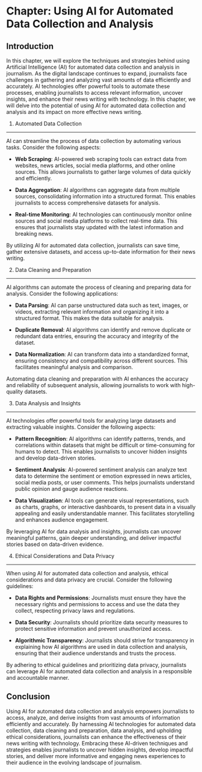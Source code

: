 Chapter: Using AI for Automated Data Collection and Analysis
============================================================

Introduction
------------

In this chapter, we will explore the techniques and strategies behind using Artificial Intelligence (AI) for automated data collection and analysis in journalism. As the digital landscape continues to expand, journalists face challenges in gathering and analyzing vast amounts of data efficiently and accurately. AI technologies offer powerful tools to automate these processes, enabling journalists to access relevant information, uncover insights, and enhance their news writing with technology. In this chapter, we will delve into the potential of using AI for automated data collection and analysis and its impact on more effective news writing.

1. Automated Data Collection
----------------------------

AI can streamline the process of data collection by automating various tasks. Consider the following aspects:

* **Web Scraping**: AI-powered web scraping tools can extract data from websites, news articles, social media platforms, and other online sources. This allows journalists to gather large volumes of data quickly and efficiently.

* **Data Aggregation**: AI algorithms can aggregate data from multiple sources, consolidating information into a structured format. This enables journalists to access comprehensive datasets for analysis.

* **Real-time Monitoring**: AI technologies can continuously monitor online sources and social media platforms to collect real-time data. This ensures that journalists stay updated with the latest information and breaking news.

By utilizing AI for automated data collection, journalists can save time, gather extensive datasets, and access up-to-date information for their news writing.

2. Data Cleaning and Preparation
--------------------------------

AI algorithms can automate the process of cleaning and preparing data for analysis. Consider the following applications:

* **Data Parsing**: AI can parse unstructured data such as text, images, or videos, extracting relevant information and organizing it into a structured format. This makes the data suitable for analysis.

* **Duplicate Removal**: AI algorithms can identify and remove duplicate or redundant data entries, ensuring the accuracy and integrity of the dataset.

* **Data Normalization**: AI can transform data into a standardized format, ensuring consistency and compatibility across different sources. This facilitates meaningful analysis and comparison.

Automating data cleaning and preparation with AI enhances the accuracy and reliability of subsequent analysis, allowing journalists to work with high-quality datasets.

3. Data Analysis and Insights
-----------------------------

AI technologies offer powerful tools for analyzing large datasets and extracting valuable insights. Consider the following aspects:

* **Pattern Recognition**: AI algorithms can identify patterns, trends, and correlations within datasets that might be difficult or time-consuming for humans to detect. This enables journalists to uncover hidden insights and develop data-driven stories.

* **Sentiment Analysis**: AI-powered sentiment analysis can analyze text data to determine the sentiment or emotion expressed in news articles, social media posts, or user comments. This helps journalists understand public opinion and gauge audience reactions.

* **Data Visualization**: AI tools can generate visual representations, such as charts, graphs, or interactive dashboards, to present data in a visually appealing and easily understandable manner. This facilitates storytelling and enhances audience engagement.

By leveraging AI for data analysis and insights, journalists can uncover meaningful patterns, gain deeper understanding, and deliver impactful stories based on data-driven evidence.

4. Ethical Considerations and Data Privacy
------------------------------------------

When using AI for automated data collection and analysis, ethical considerations and data privacy are crucial. Consider the following guidelines:

* **Data Rights and Permissions**: Journalists must ensure they have the necessary rights and permissions to access and use the data they collect, respecting privacy laws and regulations.

* **Data Security**: Journalists should prioritize data security measures to protect sensitive information and prevent unauthorized access.

* **Algorithmic Transparency**: Journalists should strive for transparency in explaining how AI algorithms are used in data collection and analysis, ensuring that their audience understands and trusts the process.

By adhering to ethical guidelines and prioritizing data privacy, journalists can leverage AI for automated data collection and analysis in a responsible and accountable manner.

Conclusion
----------

Using AI for automated data collection and analysis empowers journalists to access, analyze, and derive insights from vast amounts of information efficiently and accurately. By harnessing AI technologies for automated data collection, data cleaning and preparation, data analysis, and upholding ethical considerations, journalists can enhance the effectiveness of their news writing with technology. Embracing these AI-driven techniques and strategies enables journalists to uncover hidden insights, develop impactful stories, and deliver more informative and engaging news experiences to their audience in the evolving landscape of journalism.
